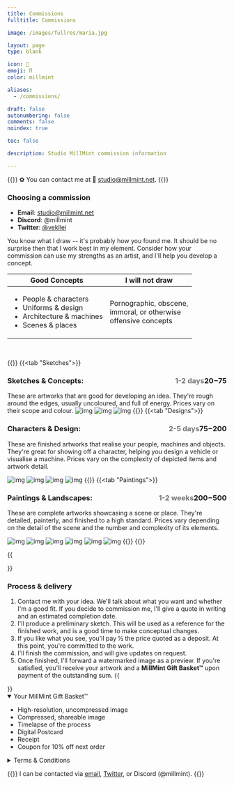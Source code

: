```yaml
---
title: Commissions
fulltitle: Commissions

image: /images/fullres/maria.jpg

layout: page
type: blank

icon: 📓
emoji: Π
color: millmint

aliases:
  - /commissions/

draft: false
autonumbering: false
comments: false
noindex: true

toc: false

description: Studio MillMint commission information

---
```

{{<note>}}
✿ You can contact me at <span class="smallicon">📧</span> studio@millmint.net.
{{</note>}}

### Choosing a commission

- **Email**: studio@millmint.net
- **Discord**: @millmint
- **Twitter**: [@vekllei](https://x.com/vekllei)

You know what I draw -- it's probably how you found me. It should be no surprise then that I work best in my element. Consider how your commission can use my strengths as an artist, and I'll help you develop a concept.

| Good Concepts | I will not draw |
|---|---|
| <ul> <li>People & characters</li> <li>Uniforms & design</li> <li>Architecture & machines</li> <li>Scenes & places</li> </ul> | Pornographic, obscene,<br> immoral, or otherwise<br> offensive concepts |

<br>

{{<tabs title="Pricing">}}
{{<tab "Sketches">}}
### Sketches & Concepts: <span class="tag price" style="float: right;">$20-$75</span> <span class="tag" style="float: right; opacity: 60%;">1-2 days</span>
These are artworks that are good for developing an idea. They're rough around the edges, usually uncoloured, and full of energy. Prices vary on their scope and colour.
![img](/images/fullres/fish.jpg)
![img](/images/fullres/elraltzia.jpg)
![img](/images/sketches/short.jpg)
{{</tab>}}
{{<tab "Designs">}}
### Characters & Design: <span class="tag price" style="float: right;">$75-$200</span> <span class="tag" style="float: right; opacity: 60%;">2-5 days</span>
These are finished artworks that realise your people, machines and objects. They're great for showing off a character, helping you design a vehicle or visualise a machine. Prices vary on the complexity of depicted items and artwork detail.

![img](/images/fullres/fox.jpg)
![img](/images/rifles.jpg)
![img](/images/kalinauniform.jpg)
![img](/images/statejet.jpg)
{{</tab>}}
{{<tab "Paintings">}}
### Paintings & Landscapes: <span class="tag price" style="float: right;">$200-$500</span> <span class="tag" style="float: right; opacity: 60%;">1-2 weeks</span>
These are complete artworks showcasing a scene or place. They're detailed, painterly, and finished to a high standard. Prices vary depending on the detail of the scene and the number and complexity of its elements.

![img](/images/lightbulb.jpg)
![img](/images/lola.jpg)
![img](/images/tannin.jpg)
![img](/images/ruins.jpg)
![img](/images/valin.jpg)
![img](/images/coast.jpg)
{{</tab>}}
{{</tabs>}}

{{<section>}}
### Process & delivery

1. Contact me with your idea. We'll talk about what you want and whether I'm a good fit. If you decide to commission me, I'll give a quote in writing and an estimated completion date.
2. I'll produce a preliminary sketch. This will be used as a reference for the finished work, and is a good time to make conceptual changes.
3. If you like what you see, you'll pay ½ the price quoted as a deposit. At this point, you're committed to the work.
4. I'll finish the commission, and will give updates on request.
5. Once finished, I'll forward a watermarked image as a preview. If you're satisfied, you'll receive your artwork and a **MillMint Gift Basket™** upon payment of the outstanding sum.
{{</section>}}

<details open>
  <summary>Your MillMint Gift Basket™</summary>

- High-resolution, uncompressed image
- Compressed, shareable image
- Timelapse of the process
- Digital Postcard
- Receipt
- Coupon for 10% off next order
</details>

<details>
<summary>Terms & Conditions</summary>
{{<note>}}
Commissioned work is subject to the <span class="smallicon">📄</span> [MillMint Limited Commercial License](/license/)
{{</note>}}

**1. Payment**
- These are digital goods, delivered in a digital format.
- All rights and usage of the work are forfeit until payment.
- By commissioning MillMint (me), you are made aware of and agree to these terms.

**2. License**
- When you commission work from me, it is licensed under [limited commercial use](/license/). This allows for personal and limited commercial use, but permission is required for some commercial use-cases.
- MillMint retains copyright over the work under the license agreement.
- All reproductions of the work must retain signatures and marks.

**3. Refunds**
- Partial refunds are available after the deposit has been placed. The refund total will be adjusted based on progress completed.
- In the event I am unable to complete your commission, your deposit will be refunded in full.
</details>

{{<note>}}
I can be contacted via [email](mailto:studio@millmint.net), [Twitter](https://x.com/vekllei), or Discord (@millmint).
{{</note>}}